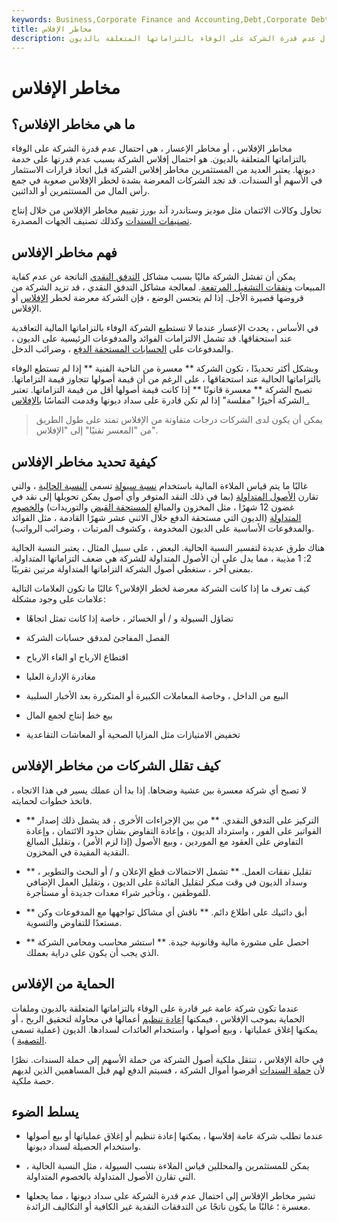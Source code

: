 ```yaml
---
keywords: Business,Corporate Finance and Accounting,Debt,Corporate Debt
title: مخاطر الإفلاس
description: تشير مخاطر الإفلاس إلى احتمال عدم قدرة الشركة على الوفاء بالتزاماتها المتعلقة بالديون.
---
```


# مخاطر الإفلاس
## ما هي مخاطر الإفلاس؟

مخاطر الإفلاس ، أو مخاطر الإعسار ، هي احتمال عدم قدرة الشركة على الوفاء بالتزاماتها المتعلقة بالديون. هو احتمال إفلاس الشركة بسبب عدم قدرتها على خدمة ديونها. يعتبر العديد من المستثمرين مخاطر إفلاس الشركة قبل اتخاذ قرارات الاستثمار في الأسهم أو السندات. قد تجد الشركات المعرضة بشدة لخطر الإفلاس صعوبة في جمع رأس المال من المستثمرين أو الدائنين.

تحاول وكالات الائتمان مثل موديز وستاندرد آند بورز تقييم مخاطر الإفلاس من خلال إنتاج [تصنيفات السندات](/bondrating) وكذلك تصنيف الجهات المصدرة.

## فهم مخاطر الإفلاس

يمكن أن تفشل الشركة ماليًا بسبب مشاكل [التدفق النقدي](/cashflow) الناتجة عن عدم كفاية المبيعات [ونفقات التشغيل المرتفعة](/operating_expense). لمعالجة مشاكل التدفق النقدي ، قد تزيد الشركة من قروضها قصيرة الأجل. إذا لم يتحسن الوضع ، فإن الشركة معرضة لخطر [الإفلاس](/insolvency) أو الإفلاس.

في الأساس ، يحدث الإعسار عندما لا تستطيع الشركة الوفاء بالتزاماتها المالية التعاقدية عند استحقاقها. قد تشمل الالتزامات الفوائد والمدفوعات الرئيسية على الديون ، والمدفوعات على [الحسابات المستحقة الدفع](/accountspayable) ، وضرائب الدخل.

وبشكل أكثر تحديدًا ، تكون الشركة ** معسرة من الناحية الفنية ** إذا لم تستطع الوفاء بالتزاماتها الحالية عند استحقاقها ، على الرغم من أن قيمة أصولها تتجاوز قيمة التزاماتها. تصبح الشركة ** معسرة قانونًا ** إذا كانت قيمة أصولها أقل من قيمة التزاماتها. تعتبر الشركة أخيرًا "مفلسة" إذا لم تكن قادرة على سداد ديونها وقدمت التماسًا [بالإفلاس .](/bankruptcy)

> يمكن أن يكون لدى الشركات درجات متفاوتة من الإفلاس تمتد على طول الطريق من "المعسر تقنيًا" إلى "الإفلاس".

>

## كيفية تحديد مخاطر الإفلاس

غالبًا ما يتم قياس الملاءة المالية باستخدام [نسبة سيولة](/liquidityratios) تسمى [النسبة الحالية](/currentratio) ، والتي تقارن [الأصول المتداولة](/currentassets) (بما في ذلك النقد المتوفر وأي أصول يمكن تحويلها إلى نقد في غضون 12 شهرًا ، مثل المخزون والمبالغ [المستحقة القبض](/receivables) والتوريدات) [والخصوم المتداولة](/currentliabilities) (الديون التي مستحقة الدفع خلال الاثني عشر شهرًا القادمة ، مثل الفوائد والمدفوعات الأساسية على الديون المخدومة ، وكشوف المرتبات ، وضرائب الرواتب).

هناك طرق عديدة لتفسير النسبة الحالية. البعض ، على سبيل المثال ، يعتبر النسبة الحالية 2: 1 مذيبة ، مما يدل على أن الأصول المتداولة للشركة هي ضعف التزاماتها المتداولة. بمعنى آخر ، ستغطي أصول الشركة التزاماتها المتداولة مرتين تقريبًا.

كيف تعرف ما إذا كانت الشركة معرضة لخطر الإفلاس؟ غالبًا ما تكون العلامات التالية علامات على وجود مشكلة:

- تضاؤل السيولة و / أو الخسائر ، خاصة إذا كانت تمثل اتجاهًا

- الفصل المفاجئ لمدقق حسابات الشركة

- اقتطاع الارباح او الغاء الارباح

- مغادرة الإدارة العليا

- البيع من الداخل ، وخاصة المعاملات الكبيرة أو المتكررة بعد الأخبار السلبية

- بيع خط إنتاج لجمع المال

- تخفيض الامتيازات مثل المزايا الصحية أو المعاشات التقاعدية

## كيف تقلل الشركات من مخاطر الإفلاس

لا تصبح أي شركة معسرة بين عشية وضحاها. إذا بدا أن عملك يسير في هذا الاتجاه ، فاتخذ خطوات لحمايته.

- ** التركيز على التدفق النقدي. ** من بين الإجراءات الأخرى ، قد يشمل ذلك إصدار الفواتير على الفور ، واسترداد الديون ، وإعادة التفاوض بشأن حدود الائتمان ، وإعادة التفاوض على العقود مع الموردين ، وبيع الأصول (إذا لزم الأمر) ، وتقليل المبالغ النقدية المقيدة في المخزون.

- ** تقليل نفقات العمل. ** تشمل الاحتمالات قطع الإعلان و / أو البحث والتطوير ، وسداد الديون في وقت مبكر لتقليل الفائدة على الديون ، وتقليل العمل الإضافي للموظفين ، وتأخير شراء معدات جديدة أو مستأجرة.

- ** أبق دائنيك على اطلاع دائم. ** ناقش أي مشاكل تواجهها مع المدفوعات وكن مستعدًا للتفاوض والتسوية.

- ** احصل على مشورة مالية وقانونية جيدة. ** استشر محاسب ومحامي الشركة الذي يجب أن يكون على دراية بعملك.

## الحماية من الإفلاس

عندما تكون شركة عامة غير قادرة على الوفاء بالتزاماتها المتعلقة بالديون وملفات الحماية بموجب الإفلاس ، فيمكنها [إعادة تنظيم](/reorganization) أعمالها في محاولة لتحقيق الربح ، أو يمكنها إغلاق عملياتها ، وبيع أصولها ، واستخدام العائدات لسدادها. الديون (عملية تسمى [التصفية](/liquidation) ).

في حالة الإفلاس ، تنتقل ملكية أصول الشركة من حملة الأسهم إلى حملة السندات. نظرًا لأن [حملة السندات](/bondholder) أقرضوا أموال الشركة ، فسيتم الدفع لهم قبل المساهمين الذين لديهم حصة ملكية.

## يسلط الضوء

- عندما تطلب شركة عامة إفلاسها ، يمكنها إعادة تنظيم أو إغلاق عملياتها أو بيع أصولها واستخدام الحصيلة لسداد ديونها.

- يمكن للمستثمرين والمحللين قياس الملاءة بنسب السيولة ، مثل النسبة الحالية ، التي تقارن الأصول المتداولة بالخصوم المتداولة.

- تشير مخاطر الإفلاس إلى احتمال عدم قدرة الشركة على سداد ديونها ، مما يجعلها معسرة ؛ غالبًا ما يكون ناتجًا عن التدفقات النقدية غير الكافية أو التكاليف الزائدة.

